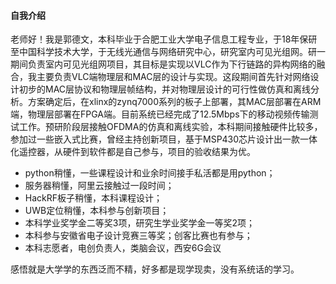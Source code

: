 #### 自我介绍

老师好！我是郭德文，本科毕业于合肥工业大学电子信息工程专业，于18年保研至中国科学技术大学，于无线光通信与网络研究中心，研究室内可见光组网。研一期间负责室内可见光组网项目，其目标是实现以VLC作为下行链路的异构网络的融合，我主要负责VLC端物理层和MAC层的设计与实现。这段期间首先针对网络设计初步的MAC层协议和物理层帧结构，并对物理层设计的可行性做仿真和离线分析。方案确定后，在xlinx的zynq7000系列的板子上部署，其MAC层部署在ARM端，物理层部署在FPGA端。目前系统已经完成了12.5Mbps下的移动视频传输测试工作。预研阶段层接触OFDMA的仿真和离线实验，本科期间接触硬件比较多，参加过一些嵌入式比赛，曾经主持创新项目，基于MSP430芯片设计出一款一体化遥控器，从硬件到软件都是自己参与，项目的验收结果为优。

- python稍懂，一些课程设计和业余时间接手私活都是用python；
- 服务器稍懂，阿里云接触过一段时间；
- HackRF板子稍懂，本科课程设计；
- UWB定位稍懂，本科参与创新项目；
- 本科学业奖学金二等奖3项，研究生学业奖学金一等奖2项；
- 本科参与安徽省电子设计竞赛三等奖；创客比赛也有参与；
- 本科志愿者，电创负责人，类脑会议，西安6G会议

感悟就是大学学的东西泛而不精，好多都是现学现卖，没有系统话的学习。